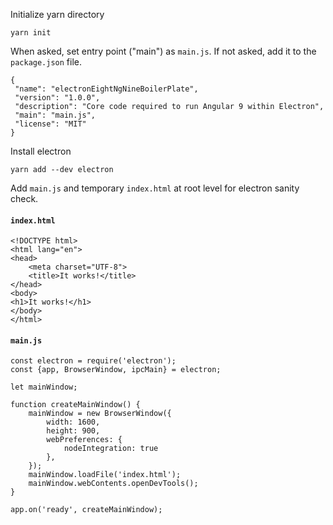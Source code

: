 Initialize yarn directory

```
yarn init
```

When asked, set entry point ("main") as `main.js`. If not asked, add it to
 the `package.json` file.

 ```
{
  "name": "electronEightNgNineBoilerPlate",
  "version": "1.0.0",
  "description": "Core code required to run Angular 9 within Electron",
  "main": "main.js",
  "license": "MIT"
} 
 ``` 

Install electron

``` 
yarn add --dev electron
```

Add `main.js` and temporary `index.html` at root level for electron sanity
 check.

#### `index.html`

```
<!DOCTYPE html>
<html lang="en">
<head>
    <meta charset="UTF-8">
    <title>It works!</title>
</head>
<body>
<h1>It works!</h1>
</body>
</html>
```

#### `main.js`

```
const electron = require('electron');
const {app, BrowserWindow, ipcMain} = electron;

let mainWindow;

function createMainWindow() {
    mainWindow = new BrowserWindow({
        width: 1600,
        height: 900,
        webPreferences: {
            nodeIntegration: true
        },
    });
    mainWindow.loadFile('index.html');
    mainWindow.webContents.openDevTools();
}

app.on('ready', createMainWindow); 
```